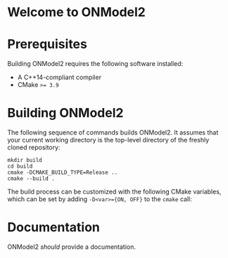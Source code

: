 # Welcome to ONModel2




# Prerequisites

Building ONModel2 requires the following software installed:

* A C++14-compliant compiler
* CMake `>= 3.9`

# Building ONModel2

The following sequence of commands builds ONModel2.
It assumes that your current working directory is the top-level directory
of the freshly cloned repository:

```
mkdir build
cd build
cmake -DCMAKE_BUILD_TYPE=Release ..
cmake --build .
```

The build process can be customized with the following CMake variables,
which can be set by adding `-D<var>={ON, OFF}` to the `cmake` call:

# Documentation

ONModel2 *should* provide a documentation.
